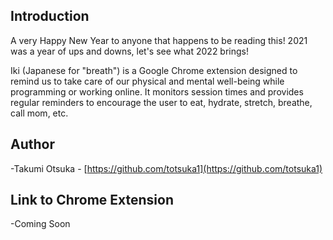 ## Introduction

A very Happy New Year to anyone that happens to be reading this! 2021 was a year of ups and downs, let's see what 2022 brings!

Iki (Japanese for "breath") is a Google Chrome extension designed to remind us to take care of our physical and mental well-being while programming or working online. It monitors session times and provides regular reminders to encourage the user to eat, hydrate, stretch, breathe, call mom, etc.

## Author

-Takumi Otsuka - [https://github.com/totsuka1](https://github.com/totsuka1)

## Link to Chrome Extension

-Coming Soon
